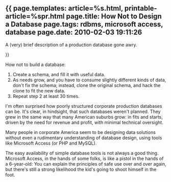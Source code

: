 {{
page.templates: article=%s.html, printable-article=%spr.html
page.title: How Not to Design a Database
page.tags: rdbms, microsoft access, database
page.date: 2010-02-03 19:11:26
---
A (very) brief description of a production database gone awry.


}}

How not to build a database:

1.  Create a schema, and fill it with useful data.
2.  As needs grow, and you have to consume slightly different kinds
    of data, don't fix the schema; instead, clone the original schema,
    and hack the clone to fit the new data.
3.  Repeat step 2 at least 30 times.

I'm often surprised how poorly structured corporate production
databases can be. It's clear, in hindsight, that such databases
weren't planned. They grew in the same way that many American
suburbs grow: in fits and starts, driven by the need for revenue
and profit, with minimal technical oversight.

Many people in corporate America seem to be designing data
solutions without even a rudimentary understanding of database
design, using tools like Microsoft Access (or PHP and MySQL).

The easy availability of simple database tools is not always a good
thing. Microsoft Access, in the hands of some folks, is like a
pistol in the hands of a 6-year-old: You can explain the principles
of safe use over and over again, but there's still a strong
likelihood the kid's going to shoot himself in the foot.

